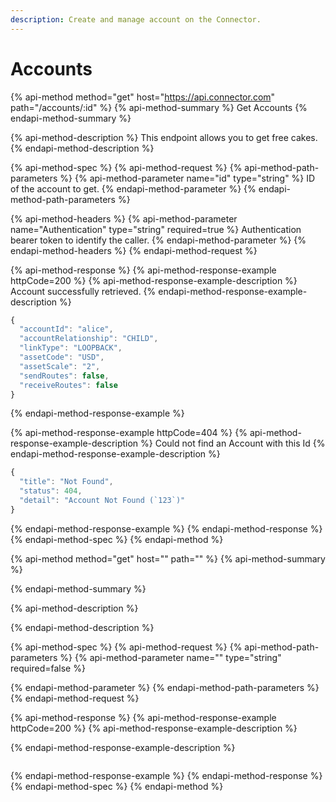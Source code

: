 ```yaml
---
description: Create and manage account on the Connector.
---
```


# Accounts

{% api-method method="get" host="https://api.connector.com" path="/accounts/:id" %}
{% api-method-summary %}
Get Accounts
{% endapi-method-summary %}

{% api-method-description %}
This endpoint allows you to get free cakes.
{% endapi-method-description %}

{% api-method-spec %}
{% api-method-request %}
{% api-method-path-parameters %}
{% api-method-parameter name="id" type="string" %}
ID of the account to get.
{% endapi-method-parameter %}
{% endapi-method-path-parameters %}

{% api-method-headers %}
{% api-method-parameter name="Authentication" type="string" required=true %}
Authentication bearer token to identify the caller.
{% endapi-method-parameter %}
{% endapi-method-headers %}
{% endapi-method-request %}

{% api-method-response %}
{% api-method-response-example httpCode=200 %}
{% api-method-response-example-description %}
Account successfully retrieved.
{% endapi-method-response-example-description %}

```javascript
{
  "accountId": "alice",
  "accountRelationship": "CHILD",
  "linkType": "LOOPBACK",
  "assetCode": "USD",
  "assetScale": "2",
  "sendRoutes": false,
  "receiveRoutes": false
}
```
{% endapi-method-response-example %}

{% api-method-response-example httpCode=404 %}
{% api-method-response-example-description %}
Could not find an Account with this Id
{% endapi-method-response-example-description %}

```javascript
{
  "title": "Not Found",
  "status": 404,
  "detail": "Account Not Found (`123`)"
}
```
{% endapi-method-response-example %}
{% endapi-method-response %}
{% endapi-method-spec %}
{% endapi-method %}

{% api-method method="get" host="" path="" %}
{% api-method-summary %}

{% endapi-method-summary %}

{% api-method-description %}

{% endapi-method-description %}

{% api-method-spec %}
{% api-method-request %}
{% api-method-path-parameters %}
{% api-method-parameter name="" type="string" required=false %}

{% endapi-method-parameter %}
{% endapi-method-path-parameters %}
{% endapi-method-request %}

{% api-method-response %}
{% api-method-response-example httpCode=200 %}
{% api-method-response-example-description %}

{% endapi-method-response-example-description %}

```

```
{% endapi-method-response-example %}
{% endapi-method-response %}
{% endapi-method-spec %}
{% endapi-method %}




